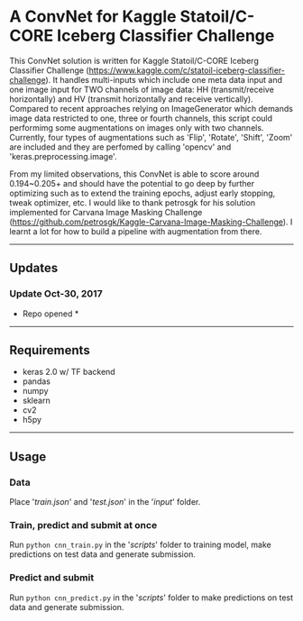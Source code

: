 # A ConvNet for Kaggle Statoil/C-CORE Iceberg Classifier Challenge

This ConvNet solution is written for Kaggle Statoil/C-CORE Iceberg Classifier Challenge (https://www.kaggle.com/c/statoil-iceberg-classifier-challenge). It handles multi-inputs which include one meta data input and one image input for TWO channels of image data: HH (transmit/receive horizontally) and HV (transmit horizontally and receive vertically). Compared to recent approaches relying on ImageGenerator which demands image data restricted to one, three or fourth channels, this script could performimg some augmentations on images only with two channels. Currently, four types of augmentations such as 'Flip', 'Rotate', 'Shift', 'Zoom' are included and they are perfomed by calling 'opencv' and 'keras.preprocessing.image'. 


From my limited observations, this ConvNet is able to score around 0.194~0.205+ and should have the potential to go deep by further optimizing such as to extend the training epochs, adjust early stopping, tweak optimizer, etc. I would like to thank petrosgk for his solution implemented for Carvana Image Masking Challenge (https://github.com/petrosgk/Kaggle-Carvana-Image-Masking-Challenge). I learnt a lot for how to build a pipeline with augmentation from there.


---

## Updates

### Update Oct-30, 2017
* Repo opened *

---

## Requirements
* keras 2.0 w/ TF backend
* pandas
* numpy
* sklearn
* cv2
* h5py

---

## Usage

### Data
Place '*train.json*' and '*test.json*' in the '*input*' folder.

### Train, predict and submit at once
Run `python cnn_train.py` in the '*scripts*' folder to training model, make predictions on test data and generate submission.

### Predict and submit
Run `python cnn_predict.py` in the '*scripts*' folder to make predictions on test data and generate submission.
